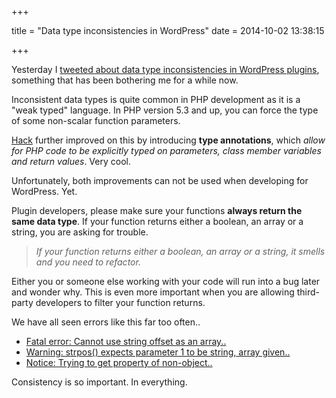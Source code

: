 +++

title = "Data type inconsistencies in WordPress"
date = 2014-10-02 13:38:15

+++

Yesterday I [tweeted about data type inconsistencies in WordPress plugins](https://twitter.com/DannyvanKooten/status/517432423475589120), something that has been bothering me for a while now.

Inconsistent data types is quite common in PHP development as it is a "weak typed" language. In PHP version 5.3 and up, you can force the type of some non-scalar function parameters. 

[Hack](http://hacklang.org/) further improved on this by introducing **type annotations**, which _allow for PHP code to be explicitly typed on parameters, class member variables and return values_. Very cool.

Unfortunately, both improvements can not be used when developing for WordPress. Yet.

Plugin developers, please make sure your functions __always return the same data type__. If your function returns either a boolean, an array or a string, you are asking for trouble.

> _If your function returns either a boolean, an array or a string, it smells and you need to refactor._

Either you or someone else working with your code will run into a bug later and wonder why. This is even more important when you are allowing third-party developers to filter your function returns.

We have all seen errors like this far too often..

- [Fatal error: Cannot use string offset as an array..](https://wordpress.org/search/cannot+use+string+offset+as+an+array)
- [Warning: strpos() expects parameter 1 to be string, array given..](https://wordpress.org/search/strpos+expects+first+parameter+to+be+a+string)
- [Notice: Trying to get property of non-object..](https://wordpress.org/search/Trying+to+get+property+of+non-object)



Consistency is so important. In everything.
